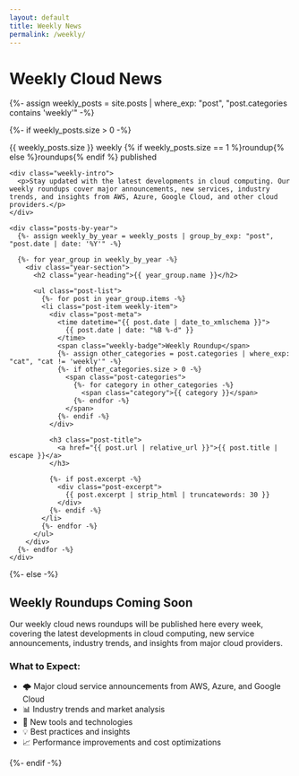 ```yaml
---
layout: default
title: Weekly News
permalink: /weekly/
---
```


<div class="weekly-archive">
  <h1>Weekly Cloud News</h1>

  {%- assign weekly_posts = site.posts | where_exp: "post", "post.categories contains 'weekly'" -%}

  {%- if weekly_posts.size > 0 -%}
    <p class="archive-subtitle">{{ weekly_posts.size }} weekly {% if weekly_posts.size == 1 %}roundup{% else %}roundups{% endif %} published</p>

    <div class="weekly-intro">
      <p>Stay updated with the latest developments in cloud computing. Our weekly roundups cover major announcements, new services, industry trends, and insights from AWS, Azure, Google Cloud, and other cloud providers.</p>
    </div>

    <div class="posts-by-year">
      {%- assign weekly_by_year = weekly_posts | group_by_exp: "post", "post.date | date: '%Y'" -%}

      {%- for year_group in weekly_by_year -%}
        <div class="year-section">
          <h2 class="year-heading">{{ year_group.name }}</h2>

          <ul class="post-list">
            {%- for post in year_group.items -%}
            <li class="post-item weekly-item">
              <div class="post-meta">
                <time datetime="{{ post.date | date_to_xmlschema }}">
                  {{ post.date | date: "%B %-d" }}
                </time>
                <span class="weekly-badge">Weekly Roundup</span>
                {%- assign other_categories = post.categories | where_exp: "cat", "cat != 'weekly'" -%}
                {%- if other_categories.size > 0 -%}
                  <span class="post-categories">
                    {%- for category in other_categories -%}
                      <span class="category">{{ category }}</span>
                    {%- endfor -%}
                  </span>
                {%- endif -%}
              </div>

              <h3 class="post-title">
                <a href="{{ post.url | relative_url }}">{{ post.title | escape }}</a>
              </h3>

              {%- if post.excerpt -%}
                <div class="post-excerpt">
                  {{ post.excerpt | strip_html | truncatewords: 30 }}
                </div>
              {%- endif -%}
            </li>
            {%- endfor -%}
          </ul>
        </div>
      {%- endfor -%}
    </div>
  {%- else -%}
    <div class="no-posts">
      <h2>Weekly Roundups Coming Soon</h2>
      <p>Our weekly cloud news roundups will be published here every week, covering the latest developments in cloud computing, new service announcements, industry trends, and insights from major cloud providers.</p>
      <div class="coming-soon-features">
        <h3>What to Expect:</h3>
        <ul>
          <li>🌩️ Major cloud service announcements from AWS, Azure, and Google Cloud</li>
          <li>📊 Industry trends and market analysis</li>
          <li>🔧 New tools and technologies</li>
          <li>💡 Best practices and insights</li>
          <li>📈 Performance improvements and cost optimizations</li>
        </ul>
      </div>
    </div>
  {%- endif -%}
</div>